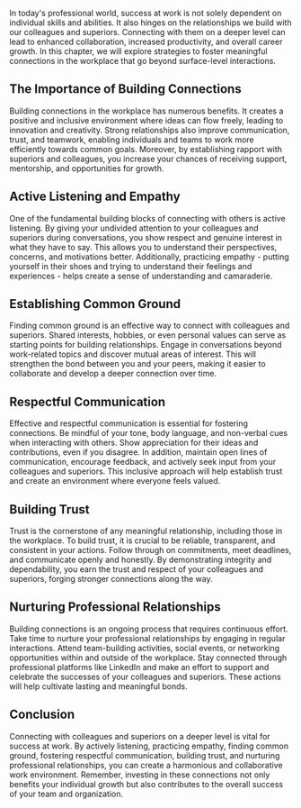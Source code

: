 
In today's professional world, success at work is not solely dependent on individual skills and abilities. It also hinges on the relationships we build with our colleagues and superiors. Connecting with them on a deeper level can lead to enhanced collaboration, increased productivity, and overall career growth. In this chapter, we will explore strategies to foster meaningful connections in the workplace that go beyond surface-level interactions.

The Importance of Building Connections
--------------------------------------

Building connections in the workplace has numerous benefits. It creates a positive and inclusive environment where ideas can flow freely, leading to innovation and creativity. Strong relationships also improve communication, trust, and teamwork, enabling individuals and teams to work more efficiently towards common goals. Moreover, by establishing rapport with superiors and colleagues, you increase your chances of receiving support, mentorship, and opportunities for growth.

Active Listening and Empathy
----------------------------

One of the fundamental building blocks of connecting with others is active listening. By giving your undivided attention to your colleagues and superiors during conversations, you show respect and genuine interest in what they have to say. This allows you to understand their perspectives, concerns, and motivations better. Additionally, practicing empathy - putting yourself in their shoes and trying to understand their feelings and experiences - helps create a sense of understanding and camaraderie.

Establishing Common Ground
--------------------------

Finding common ground is an effective way to connect with colleagues and superiors. Shared interests, hobbies, or even personal values can serve as starting points for building relationships. Engage in conversations beyond work-related topics and discover mutual areas of interest. This will strengthen the bond between you and your peers, making it easier to collaborate and develop a deeper connection over time.

Respectful Communication
------------------------

Effective and respectful communication is essential for fostering connections. Be mindful of your tone, body language, and non-verbal cues when interacting with others. Show appreciation for their ideas and contributions, even if you disagree. In addition, maintain open lines of communication, encourage feedback, and actively seek input from your colleagues and superiors. This inclusive approach will help establish trust and create an environment where everyone feels valued.

Building Trust
--------------

Trust is the cornerstone of any meaningful relationship, including those in the workplace. To build trust, it is crucial to be reliable, transparent, and consistent in your actions. Follow through on commitments, meet deadlines, and communicate openly and honestly. By demonstrating integrity and dependability, you earn the trust and respect of your colleagues and superiors, forging stronger connections along the way.

Nurturing Professional Relationships
------------------------------------

Building connections is an ongoing process that requires continuous effort. Take time to nurture your professional relationships by engaging in regular interactions. Attend team-building activities, social events, or networking opportunities within and outside of the workplace. Stay connected through professional platforms like LinkedIn and make an effort to support and celebrate the successes of your colleagues and superiors. These actions will help cultivate lasting and meaningful bonds.

Conclusion
----------

Connecting with colleagues and superiors on a deeper level is vital for success at work. By actively listening, practicing empathy, finding common ground, fostering respectful communication, building trust, and nurturing professional relationships, you can create a harmonious and collaborative work environment. Remember, investing in these connections not only benefits your individual growth but also contributes to the overall success of your team and organization.
